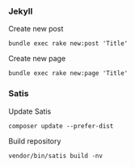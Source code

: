 ### Jekyll

Create new post
```shell
bundle exec rake new:post 'Title'
```

Create new page
```shell
bundle exec rake new:page 'Title'
```

### Satis

Update Satis
```shell
composer update --prefer-dist
```

Build repository
```shell
vendor/bin/satis build -nv
```
